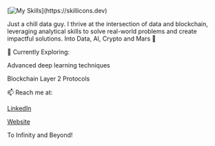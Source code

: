 [![My Skills](https://skillicons.dev/icons?i=python,tensorflow,cs,postman,aws,azure,Solidity,)](https://skillicons.dev)

Just a chill data guy. I thrive at the intersection of data and blockchain, leveraging analytical skills to solve real-world problems and create impactful solutions. Into Data, AI, Crypto and Mars 🚀

🌱 Currently Exploring:

Advanced deep learning techniques

Blockchain Layer 2 Protocols

📫 Reach me at:

[LinkedIn](https://www.linkedin.com/in/isaaczarspada/)

[Website](Zarspada.com)

To Infinity and Beyond!
